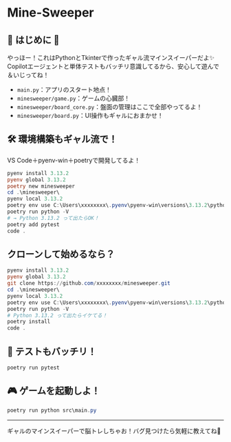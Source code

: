 # Mine-Sweeper

## 💖 はじめに 💖

やっほー！これはPythonとTkinterで作ったギャル流マインスイーパーだよ✨
Copilotエージェントと単体テストもバッチリ意識してるから、安心して遊んで＆いじってね！

- `main.py`：アプリのスタート地点！
- `minesweeper/game.py`：ゲームの心臓部！
- `minesweeper/board_core.py`：盤面の管理はここで全部やってるよ！
- `minesweeper/board.py`：UI操作もギャルにおまかせ！

## 🛠️ 環境構築もギャル流で！

VS Code＋pyenv-win＋poetryで開発してるよ！

```powershell
pyenv install 3.13.2
pyenv global 3.13.2
poetry new minesweeper
cd .\minesweeper\
pyenv local 3.13.2 
poetry env use C:\Users\xxxxxxxx\.pyenv\pyenv-win\versions\3.13.2\python.exe
poetry run python -V
# → Python 3.13.2 って出たらOK！
poetry add pytest
code .
```

## クローンして始めるなら？

```powershell
pyenv install 3.13.2
pyenv global 3.13.2
git clone https://github.com/xxxxxxxx/minesweeper.git
cd .\minesweeper\
pyenv local 3.13.2 
poetry env use C:\Users\xxxxxxxx\.pyenv\pyenv-win\versions\3.13.2\python.exe
poetry run python -V
# Python 3.13.2 って出たらイケてる！
poetry install
code .
```

## 🧪 テストもバッチリ！

```powershell
poetry run pytest
```

## 🎮 ゲームを起動しよ！

```powershell
poetry run python src\main.py
```

---

ギャルのマインスイーパーで脳トレしちゃお！バグ見つけたら気軽に教えてね💋
